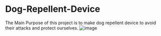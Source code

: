 # Dog-Repellent-Device
The Main Purpose of this project is to make dog repellent device to avoid their attacks and protect ourselves.
![image](https://github.com/Mahi4052/Dog-Repellent-Device/assets/95848665/146fd5a0-51eb-4f1c-83f6-397c3ddae9a3)
